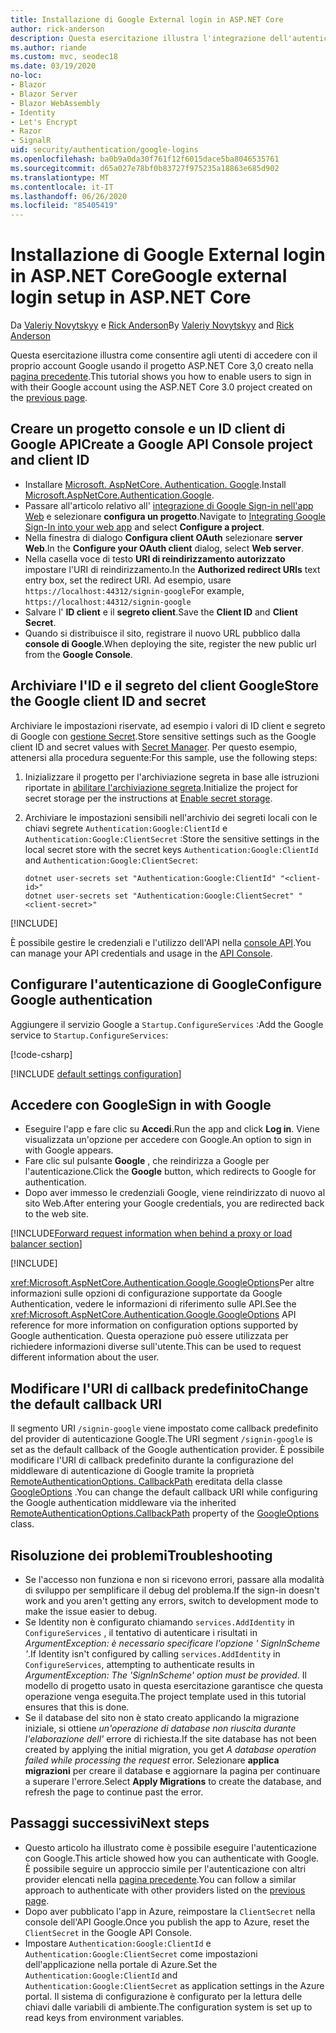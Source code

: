 ```yaml
---
title: Installazione di Google External login in ASP.NET Core
author: rick-anderson
description: Questa esercitazione illustra l'integrazione dell'autenticazione utente dell'account Google in un'app ASP.NET Core esistente.
ms.author: riande
ms.custom: mvc, seodec18
ms.date: 03/19/2020
no-loc:
- Blazor
- Blazor Server
- Blazor WebAssembly
- Identity
- Let's Encrypt
- Razor
- SignalR
uid: security/authentication/google-logins
ms.openlocfilehash: ba0b9a0da30f761f12f6015dace5ba8046535761
ms.sourcegitcommit: d65a027e78bf0b83727f975235a18863e685d902
ms.translationtype: MT
ms.contentlocale: it-IT
ms.lasthandoff: 06/26/2020
ms.locfileid: "85405419"
---
```

# <a name="google-external-login-setup-in-aspnet-core"></a><span data-ttu-id="1873f-103">Installazione di Google External login in ASP.NET Core</span><span class="sxs-lookup"><span data-stu-id="1873f-103">Google external login setup in ASP.NET Core</span></span>

<span data-ttu-id="1873f-104">Da [Valeriy Novytskyy](https://github.com/01binary) e [Rick Anderson](https://twitter.com/RickAndMSFT)</span><span class="sxs-lookup"><span data-stu-id="1873f-104">By [Valeriy Novytskyy](https://github.com/01binary) and [Rick Anderson](https://twitter.com/RickAndMSFT)</span></span>

<span data-ttu-id="1873f-105">Questa esercitazione illustra come consentire agli utenti di accedere con il proprio account Google usando il progetto ASP.NET Core 3,0 creato nella [pagina precedente](xref:security/authentication/social/index).</span><span class="sxs-lookup"><span data-stu-id="1873f-105">This tutorial shows you how to enable users to sign in with their Google account using the ASP.NET Core 3.0 project created on the [previous page](xref:security/authentication/social/index).</span></span>

## <a name="create-a-google-api-console-project-and-client-id"></a><span data-ttu-id="1873f-106">Creare un progetto console e un ID client di Google API</span><span class="sxs-lookup"><span data-stu-id="1873f-106">Create a Google API Console project and client ID</span></span>

* <span data-ttu-id="1873f-107">Installare [Microsoft. AspNetCore. Authentication. Google](https://www.nuget.org/packages/Microsoft.AspNetCore.Authentication.Google).</span><span class="sxs-lookup"><span data-stu-id="1873f-107">Install [Microsoft.AspNetCore.Authentication.Google](https://www.nuget.org/packages/Microsoft.AspNetCore.Authentication.Google).</span></span>
* <span data-ttu-id="1873f-108">Passare all'articolo relativo all' [integrazione di Google Sign-in nell'app Web](https://developers.google.com/identity/sign-in/web/sign-in) e selezionare **configura un progetto**.</span><span class="sxs-lookup"><span data-stu-id="1873f-108">Navigate to [Integrating Google Sign-In into your web app](https://developers.google.com/identity/sign-in/web/sign-in) and select **Configure a project**.</span></span>
* <span data-ttu-id="1873f-109">Nella finestra di dialogo **Configura client OAuth** selezionare **server Web**.</span><span class="sxs-lookup"><span data-stu-id="1873f-109">In the **Configure your OAuth client** dialog, select **Web server**.</span></span>
* <span data-ttu-id="1873f-110">Nella casella voce di testo **URI di reindirizzamento autorizzato** impostare l'URI di reindirizzamento.</span><span class="sxs-lookup"><span data-stu-id="1873f-110">In the **Authorized redirect URIs** text entry box, set the redirect URI.</span></span> <span data-ttu-id="1873f-111">Ad esempio, usare `https://localhost:44312/signin-google`</span><span class="sxs-lookup"><span data-stu-id="1873f-111">For example, `https://localhost:44312/signin-google`</span></span>
* <span data-ttu-id="1873f-112">Salvare l' **ID client** e il **segreto client**.</span><span class="sxs-lookup"><span data-stu-id="1873f-112">Save the **Client ID** and **Client Secret**.</span></span>
* <span data-ttu-id="1873f-113">Quando si distribuisce il sito, registrare il nuovo URL pubblico dalla **console di Google**.</span><span class="sxs-lookup"><span data-stu-id="1873f-113">When deploying the site, register the new public url from the **Google Console**.</span></span>

## <a name="store-the-google-client-id-and-secret"></a><span data-ttu-id="1873f-114">Archiviare l'ID e il segreto del client Google</span><span class="sxs-lookup"><span data-stu-id="1873f-114">Store the Google client ID and secret</span></span>

<span data-ttu-id="1873f-115">Archiviare le impostazioni riservate, ad esempio i valori di ID client e segreto di Google con [gestione Secret](xref:security/app-secrets).</span><span class="sxs-lookup"><span data-stu-id="1873f-115">Store sensitive settings such as the Google client ID and secret values with [Secret Manager](xref:security/app-secrets).</span></span> <span data-ttu-id="1873f-116">Per questo esempio, attenersi alla procedura seguente:</span><span class="sxs-lookup"><span data-stu-id="1873f-116">For this sample, use the following steps:</span></span>

1. <span data-ttu-id="1873f-117">Inizializzare il progetto per l'archiviazione segreta in base alle istruzioni riportate in [abilitare l'archiviazione segreta](xref:security/app-secrets#enable-secret-storage).</span><span class="sxs-lookup"><span data-stu-id="1873f-117">Initialize the project for secret storage per the instructions at [Enable secret storage](xref:security/app-secrets#enable-secret-storage).</span></span>
1. <span data-ttu-id="1873f-118">Archiviare le impostazioni sensibili nell'archivio dei segreti locali con le chiavi segrete `Authentication:Google:ClientId` e `Authentication:Google:ClientSecret` :</span><span class="sxs-lookup"><span data-stu-id="1873f-118">Store the sensitive settings in the local secret store with the secret keys `Authentication:Google:ClientId` and `Authentication:Google:ClientSecret`:</span></span>

    ```dotnetcli
    dotnet user-secrets set "Authentication:Google:ClientId" "<client-id>"
    dotnet user-secrets set "Authentication:Google:ClientSecret" "<client-secret>"
    ```

[!INCLUDE[](~/includes/environmentVarableColon.md)]

<span data-ttu-id="1873f-119">È possibile gestire le credenziali e l'utilizzo dell'API nella [console API](https://console.developers.google.com/apis/dashboard).</span><span class="sxs-lookup"><span data-stu-id="1873f-119">You can manage your API credentials and usage in the [API Console](https://console.developers.google.com/apis/dashboard).</span></span>

## <a name="configure-google-authentication"></a><span data-ttu-id="1873f-120">Configurare l'autenticazione di Google</span><span class="sxs-lookup"><span data-stu-id="1873f-120">Configure Google authentication</span></span>

<span data-ttu-id="1873f-121">Aggiungere il servizio Google a `Startup.ConfigureServices` :</span><span class="sxs-lookup"><span data-stu-id="1873f-121">Add the Google service to `Startup.ConfigureServices`:</span></span>

[!code-csharp[](~/security/authentication/social/social-code/3.x/StartupGoogle3x.cs?highlight=11-19)]

[!INCLUDE [default settings configuration](includes/default-settings2-2.md)]

## <a name="sign-in-with-google"></a><span data-ttu-id="1873f-122">Accedere con Google</span><span class="sxs-lookup"><span data-stu-id="1873f-122">Sign in with Google</span></span>

* <span data-ttu-id="1873f-123">Eseguire l'app e fare clic su **Accedi**.</span><span class="sxs-lookup"><span data-stu-id="1873f-123">Run the app and click **Log in**.</span></span> <span data-ttu-id="1873f-124">Viene visualizzata un'opzione per accedere con Google.</span><span class="sxs-lookup"><span data-stu-id="1873f-124">An option to sign in with Google appears.</span></span>
* <span data-ttu-id="1873f-125">Fare clic sul pulsante **Google** , che reindirizza a Google per l'autenticazione.</span><span class="sxs-lookup"><span data-stu-id="1873f-125">Click the **Google** button, which redirects to Google for authentication.</span></span>
* <span data-ttu-id="1873f-126">Dopo aver immesso le credenziali Google, viene reindirizzato di nuovo al sito Web.</span><span class="sxs-lookup"><span data-stu-id="1873f-126">After entering your Google credentials, you are redirected back to the web site.</span></span>

[!INCLUDE[Forward request information when behind a proxy or load balancer section](includes/forwarded-headers-middleware.md)]

[!INCLUDE[](includes/chain-auth-providers.md)]

<span data-ttu-id="1873f-127"><xref:Microsoft.AspNetCore.Authentication.Google.GoogleOptions>Per altre informazioni sulle opzioni di configurazione supportate da Google Authentication, vedere le informazioni di riferimento sulle API.</span><span class="sxs-lookup"><span data-stu-id="1873f-127">See the <xref:Microsoft.AspNetCore.Authentication.Google.GoogleOptions> API reference for more information on configuration options supported by Google authentication.</span></span> <span data-ttu-id="1873f-128">Questa operazione può essere utilizzata per richiedere informazioni diverse sull'utente.</span><span class="sxs-lookup"><span data-stu-id="1873f-128">This can be used to request different information about the user.</span></span>

## <a name="change-the-default-callback-uri"></a><span data-ttu-id="1873f-129">Modificare l'URI di callback predefinito</span><span class="sxs-lookup"><span data-stu-id="1873f-129">Change the default callback URI</span></span>

<span data-ttu-id="1873f-130">Il segmento URI `/signin-google` viene impostato come callback predefinito del provider di autenticazione Google.</span><span class="sxs-lookup"><span data-stu-id="1873f-130">The URI segment `/signin-google` is set as the default callback of the Google authentication provider.</span></span> <span data-ttu-id="1873f-131">È possibile modificare l'URI di callback predefinito durante la configurazione del middleware di autenticazione di Google tramite la proprietà [RemoteAuthenticationOptions. CallbackPath](/dotnet/api/microsoft.aspnetcore.authentication.remoteauthenticationoptions.callbackpath) ereditata della classe [GoogleOptions](/dotnet/api/microsoft.aspnetcore.authentication.google.googleoptions) .</span><span class="sxs-lookup"><span data-stu-id="1873f-131">You can change the default callback URI while configuring the Google authentication middleware via the inherited [RemoteAuthenticationOptions.CallbackPath](/dotnet/api/microsoft.aspnetcore.authentication.remoteauthenticationoptions.callbackpath) property of the [GoogleOptions](/dotnet/api/microsoft.aspnetcore.authentication.google.googleoptions) class.</span></span>

## <a name="troubleshooting"></a><span data-ttu-id="1873f-132">Risoluzione dei problemi</span><span class="sxs-lookup"><span data-stu-id="1873f-132">Troubleshooting</span></span>

* <span data-ttu-id="1873f-133">Se l'accesso non funziona e non si ricevono errori, passare alla modalità di sviluppo per semplificare il debug del problema.</span><span class="sxs-lookup"><span data-stu-id="1873f-133">If the sign-in doesn't work and you aren't getting any errors, switch to development mode to make the issue easier to debug.</span></span>
* <span data-ttu-id="1873f-134">Se Identity non è configurato chiamando `services.AddIdentity` in `ConfigureServices` , il tentativo di autenticare i risultati in *ArgumentException: è necessario specificare l'opzione ' SignInScheme '*.</span><span class="sxs-lookup"><span data-stu-id="1873f-134">If Identity isn't configured by calling `services.AddIdentity` in `ConfigureServices`, attempting to authenticate results in *ArgumentException: The 'SignInScheme' option must be provided*.</span></span> <span data-ttu-id="1873f-135">Il modello di progetto usato in questa esercitazione garantisce che questa operazione venga eseguita.</span><span class="sxs-lookup"><span data-stu-id="1873f-135">The project template used in this tutorial ensures that this is done.</span></span>
* <span data-ttu-id="1873f-136">Se il database del sito non è stato creato applicando la migrazione iniziale, si ottiene *un'operazione di database non riuscita durante l'elaborazione dell'* errore di richiesta.</span><span class="sxs-lookup"><span data-stu-id="1873f-136">If the site database has not been created by applying the initial migration, you get *A database operation failed while processing the request* error.</span></span> <span data-ttu-id="1873f-137">Selezionare **applica migrazioni** per creare il database e aggiornare la pagina per continuare a superare l'errore.</span><span class="sxs-lookup"><span data-stu-id="1873f-137">Select **Apply Migrations** to create the database, and refresh the page to continue past the error.</span></span>

## <a name="next-steps"></a><span data-ttu-id="1873f-138">Passaggi successivi</span><span class="sxs-lookup"><span data-stu-id="1873f-138">Next steps</span></span>

* <span data-ttu-id="1873f-139">Questo articolo ha illustrato come è possibile eseguire l'autenticazione con Google.</span><span class="sxs-lookup"><span data-stu-id="1873f-139">This article showed how you can authenticate with Google.</span></span> <span data-ttu-id="1873f-140">È possibile seguire un approccio simile per l'autenticazione con altri provider elencati nella [pagina precedente](xref:security/authentication/social/index).</span><span class="sxs-lookup"><span data-stu-id="1873f-140">You can follow a similar approach to authenticate with other providers listed on the [previous page](xref:security/authentication/social/index).</span></span>
* <span data-ttu-id="1873f-141">Dopo aver pubblicato l'app in Azure, reimpostare la `ClientSecret` nella console dell'API Google.</span><span class="sxs-lookup"><span data-stu-id="1873f-141">Once you publish the app to Azure, reset the `ClientSecret` in the Google API Console.</span></span>
* <span data-ttu-id="1873f-142">Impostare `Authentication:Google:ClientId` e `Authentication:Google:ClientSecret` come impostazioni dell'applicazione nella portale di Azure.</span><span class="sxs-lookup"><span data-stu-id="1873f-142">Set the `Authentication:Google:ClientId` and `Authentication:Google:ClientSecret` as application settings in the Azure portal.</span></span> <span data-ttu-id="1873f-143">Il sistema di configurazione è configurato per la lettura delle chiavi dalle variabili di ambiente.</span><span class="sxs-lookup"><span data-stu-id="1873f-143">The configuration system is set up to read keys from environment variables.</span></span>
